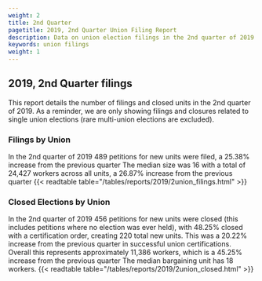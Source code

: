 ```yaml
---
weight: 2
title: 2nd Quarter
pagetitle: 2019, 2nd Quarter Union Filing Report
description: Data on union election filings in the 2nd quarter of 2019
keywords: union filings
weight: 1
---
```


## 2019, 2nd Quarter filings

This report details the number of filings and closed units in the 2nd quarter of 2019. As a reminder, we are only showing filings and closures related to single union elections (rare multi-union elections are excluded).

### Filings by Union
In the 2nd quarter of 2019 489 petitions for new units were filed, a 25.38% increase from the previous quarter The median size was 16 with a total of 24,427 workers across all units, a 26.87% increase from the previous quarter
{{< readtable table="/tables/reports/2019/2union_filings.html" >}}

### Closed Elections by Union
In the 2nd quarter of 2019 456 petitions for new units were closed (this includes petitions where no election was ever held), with 48.25% closed with a certification order, creating 220 total new units. This was a 20.22% increase from the previous quarter in successful union certifications. Overall this represents approximately 11,386 workers, which is a 45.25% increase from the previous quarter The median bargaining unit has 18 workers.
{{< readtable table="/tables/reports/2019/2union_closed.html" >}}
